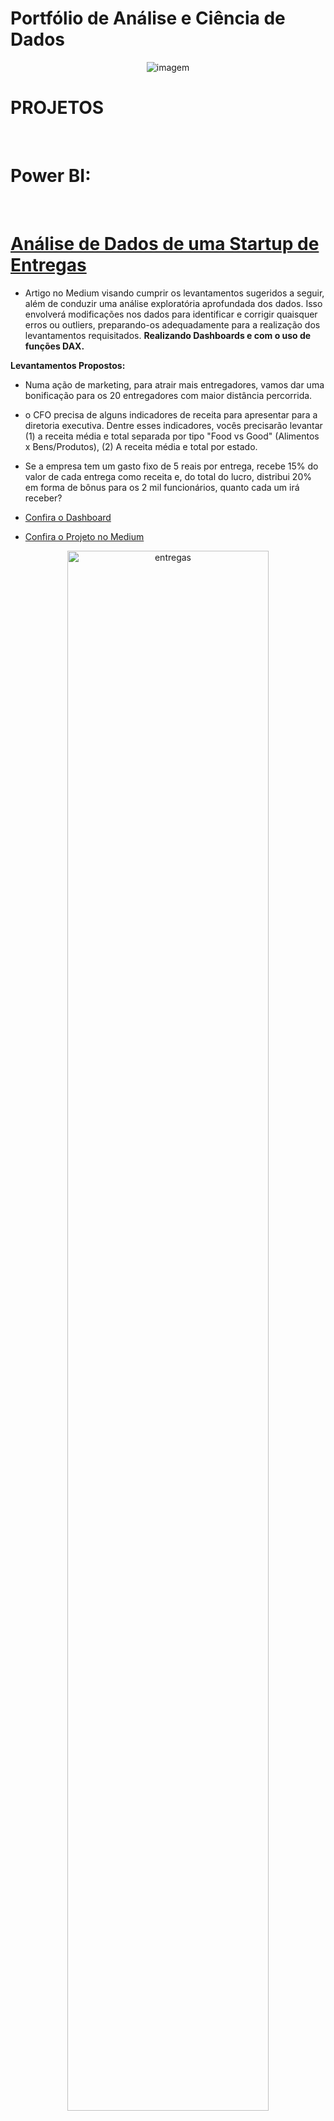 # Portfólio de Análise e Ciência de Dados

<p align="center">
  <img src="https://github.com/Felintox/Portfolio/assets/129033082/e33d119b-15cf-4e36-953e-c2b7bbede92c" alt="imagem">
</p>

# PROJETOS 
<br>

# Power BI:
<br>

# <a href='https://medium.com/@gabrielfelinto2020/an%C3%A1lise-de-dados-de-uma-startup-de-entregas-f38a350a80b2'>Análise de Dados de uma Startup de Entregas</a>


- Artigo no Medium visando cumprir os levantamentos sugeridos a seguir, além de conduzir uma análise exploratória aprofundada dos dados. Isso envolverá modificações nos dados para identificar e corrigir quaisquer erros ou outliers, preparando-os adequadamente para a realização dos levantamentos requisitados. <b>Realizando Dashboards e com o uso de funções DAX.</b>

<b>Levantamentos Propostos:</b>

- Numa ação de marketing, para atrair mais entregadores, vamos dar uma bonificação para os 20 entregadores com maior distância percorrida.
- o CFO precisa de alguns indicadores de receita para apresentar para a diretoria executiva. Dentre esses indicadores, vocês precisarão levantar (1) a receita média e total separada por tipo "Food vs Good" (Alimentos x Bens/Produtos), (2) A receita média e total por estado.
- Se a empresa tem um gasto fixo de 5 reais por entrega, recebe 15% do valor de cada entrega como receita e, do total do lucro, distribui 20% em forma de bônus para os 2 mil funcionários, quanto cada um irá receber?

-  <a href='https://app.powerbi.com/view?r=eyJrIjoiM2Q0YjIyNzMtNDQ4Mi00MjIzLTljZDctYWRjNjFlNjc1MmI2IiwidCI6IjY3NzhmMDFhLWI5ZmMtNGNlYy1iZTgyLTM0N2U5NzMzNTI4ZCJ9&pageName=ReportSection3a7fa94dd9e8dd86db21'>Confira o Dashboard</a>
-  <a href='https://medium.com/@gabrielfelinto2020/an%C3%A1lise-de-dados-de-uma-startup-de-entregas-f38a350a80b2'>Confira o Projeto no Medium</a>

<p align="center">
  <img alt="entregas" width="80%" src="https://github.com/Felintox/Portfolio/assets/129033082/dbc06cc4-fa1a-4b03-9487-8f4247c32216">
</p>



<br>

# SQL
<br>

#  <a href="https://medium.com/@gabrielfelinto2020/an%C3%A1lise-de-dados-de-e-commerce-com-sql-407e4226e5c2">Análise de Dados de E-Commerce com SQL </a>

- Artigo no Medium realizando uma análise em um conjunto de dados bem conhecido de E-Commerce do Brasil, o que nos permitirá compreender melhor o comportamento do consumidor, avaliar o desempenho de produtos e funcionários, entre outras informações, utilizando a linguagem SQL.
- Vamos realizar a análise através de um conjunto de dados muito famoso na plataforma do Kaggle, o "Brazilian E-Commerce Public Dataset by Olist". 

- <a href="https://github.com/Felintox/Sql_Olist_Analise">Link para o Projeto no GitHub (com códigos) </a>
- <a href="https://medium.com/@gabrielfelinto2020/an%C3%A1lise-de-dados-de-e-commerce-com-sql-407e4226e5c2">Link para o artigo no Medium</a>

<p align="center">
  <img alt="sql" width="80%" src="https://github.com/Felintox/Portfolio/assets/129033082/5aeae21b-e031-4549-9a84-be73054f7fca">
</p>

<br> 

# Python 
<br>
 
# <a href="https://github.com/Felintox/Tera_Desafio_Inferencia">Inferência Estatistica</a>

O projeto proposto pretende utilizar a inferência estatistica para através de testes de hipoteses tentar entender melhor como algumas caracteriticas das pessoas influenciam no transtorno depressivo.

Algumas perguntas:
-  Há associação entre gênero e depressão?

-  As médias de idade são as mesmas para os três grupos de depressão?

-  As médias de renda familiar são as mesmas para os três grupos de depressão?
- Os dados disponíveis são resultados da NHNES (National Health and Nutrition Examination Survey), realizada anualmente nos EUA para avaliar a saúde e nutrição de adultos e crianças;

- <a href='https://github.com/Felintox/Tera_Desafio_Inferencia'>Confira o Projeto</a>

<p align="center">
  <img alt="est" width="70%" src="https://github.com/Felintox/Portfolio/assets/129033082/114862a8-a7a0-4a06-b369-843731c31775">
</p>





<br>

#  <a href="https://github.com/Felintox/Curso-DSA">Análise Exploratória de Dados para a Área de Varejo</a>

- Este projeto tem como objetivo responder dez perguntas de negócio para entender melhor sobre um conjunto de dados de uma rede de varejo que comercializa diversos produtos em diversas cidades dos EUA.

Algumas das perguntas de negócio:

-  **Pergunta de Negócio 1:** Qual Cidade com Maior Valor de Venda de Produtos da Categoria 'Office Supplies'
-  **Pergunta de Negócio 2:** Qual o Total de Vendas Por Data do Pedido?
-  **Pergunta de Negócio 3:** Qual o Total de Vendas por Estado?
-  **Pergunta de Negócio 4:** Quais São as 10 Cidades com Maior Total de Vendas?
-  **Pergunta de Negócio 5:** Qual Segmento Teve o Maior Total de Vendas?



- <a href="https://github.com/Felintox/Curso-DSA">Confira o Projeto Completo</a>
  
<p align="center">
  <img alt="varejo" width="70%" src="https://github.com/Felintox/Portfolio/assets/129033082/f6a43de4-17c3-4f63-886a-bae54a074792">
</p>



<br>

#  <a href="https://www.kaggle.com/code/gabrielfelinto/eda-salary-data-science-2020-2024">EDA - Salary Data Science ( 2020 - 2024)</a>


- O projeto tem como objetivo realizar uma Análise exploratória de dados (EDA) em um conjunto de dados disponível no Kaggle sobre os salários da área de Ciência de Dados entre os anos de 2020-2024.

- O objetivo desta EDA é proporcionar uma compreensão mais aprofundada da estrutura de remuneração no campo de Data Science, identificando padrões e possíveis disparidades. Esta análise beneficia não apenas os profissionais atuais e aspirantes a entenderem o panorama salarial, mas também os empregadores, ao auxiliar no planejamento de orçamentos de contratação e no estabelecimento de pacotes de remuneração competitivos

- <a href="https://www.kaggle.com/code/gabrielfelinto/eda-salary-data-science-2020-2024">Confira o Projeto</a>

![image](https://github.com/Felintox/Portfolio/assets/129033082/b77fed84-5cbd-42fa-8409-2e77f21b26cc)


<br>

# Machine Learning
<br>

## <a href="https://www.kaggle.com/code/gabrielfelinto/prevendo-notas-do-enem">Análise Preditiva das Notas do Enem</a>

- O objetivo principal deste projeto foi modelar a relação entre essas variáveis para fazer previsões ou entender a dinâmica subjacente do fenômeno em estudo.

- Construir um modelo com alto poder preditivo, com mais variáveis, visando um bom desempenho e com o intuito de ser usado em uma página web como preditora de desempenho. Note que, em casos como esse, queremos ter o menor erro possível, mesmo que o modelo seja complexo e tenha uma interpretação mais difícil.<br>

- <a href="https://www.kaggle.com/code/gabrielfelinto/prevendo-notas-do-enem">Confira o Projeto</a>

![image](https://github.com/Felintox/Portfolio/assets/129033082/3cf438b1-2961-4a50-b22c-0a57764b65fa)


<br>





